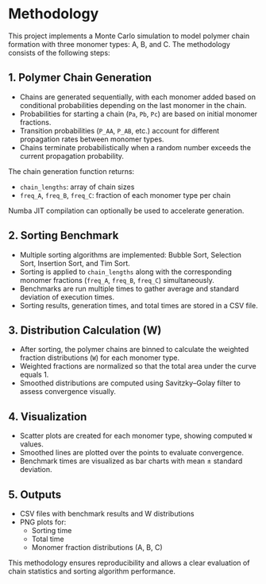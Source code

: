 # Methodology

This project implements a Monte Carlo simulation to model polymer chain formation with three monomer types: A, B, and C. The methodology consists of the following steps:

## 1. Polymer Chain Generation

- Chains are generated sequentially, with each monomer added based on conditional probabilities depending on the last monomer in the chain.
- Probabilities for starting a chain (`Pa`, `Pb`, `Pc`) are based on initial monomer fractions.
- Transition probabilities (`P_AA`, `P_AB`, etc.) account for different propagation rates between monomer types.
- Chains terminate probabilistically when a random number exceeds the current propagation probability.

The chain generation function returns:

- `chain_lengths`: array of chain sizes  
- `freq_A`, `freq_B`, `freq_C`: fraction of each monomer type per chain

Numba JIT compilation can optionally be used to accelerate generation.

## 2. Sorting Benchmark

- Multiple sorting algorithms are implemented: Bubble Sort, Selection Sort, Insertion Sort, and Tim Sort.  
- Sorting is applied to `chain_lengths` along with the corresponding monomer fractions (`freq_A`, `freq_B`, `freq_C`) simultaneously.  
- Benchmarks are run multiple times to gather average and standard deviation of execution times.  
- Sorting results, generation times, and total times are stored in a CSV file.

## 3. Distribution Calculation (W)

- After sorting, the polymer chains are binned to calculate the weighted fraction distributions (`W`) for each monomer type.  
- Weighted fractions are normalized so that the total area under the curve equals 1.  
- Smoothed distributions are computed using Savitzky–Golay filter to assess convergence visually.  

## 4. Visualization

- Scatter plots are created for each monomer type, showing computed `W` values.  
- Smoothed lines are plotted over the points to evaluate convergence.  
- Benchmark times are visualized as bar charts with mean ± standard deviation.

## 5. Outputs

- CSV files with benchmark results and W distributions  
- PNG plots for:
    - Sorting time
    - Total time
    - Monomer fraction distributions (A, B, C)

This methodology ensures reproducibility and allows a clear evaluation of chain statistics and sorting algorithm performance.
